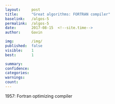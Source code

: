 ```yaml
---
layout:     post
title:      "Great algorithms: FORTRAN compiler"
baselink:   /algos-5
permalink:  /algos-5
date:       2017-08-15  <!--site.time-->
author:     Gavin

img:        /img/
published:	false
visible: 	1
best:		1

summary:    
confidence:	
categories: 
warnings:	
count:		
---
```


1957: Fortran optimizing compiler
